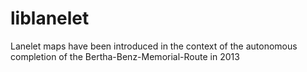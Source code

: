 liblanelet
==========

Lanelet maps have been introduced in the context of the autonomous completion of the Bertha-Benz-Memorial-Route in 2013
